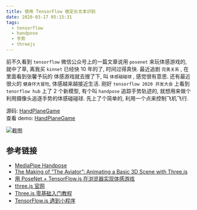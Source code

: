 ```yaml
---
title: 使用 TensorFlow 做定长文本识别
date: 2020-03-17 05:15:31
tags:
  - tensorflow
  - handpose
  - 手势
  - threejs
---
```


前不久看到 `tensorflow` 微信公众号上的一篇文章说用 `posenet` 来玩体感游戏的, 就中了草,
离我买 `kinnet` 已经快 10 年的了, 时间过得真快. 最近追剧 `完美关系` , 在里面看到张馨予玩的
体感游戏就去搜了下, 叫 `体感碰碰球` , 感觉很有意思. 还有最近很火的 `健身环大冒险`,
体感越来越接近生活. 刚好 `tensorflow 2020 开发大会` 上看到 `tenorflow hub` 上了 2 个新模型,
有个叫 `handpose` 追踪手势轨迹的, 就想用来做个利用摄像头追逐手势的体感碰碰球.
先上了个简单的, 利用一个点来控制飞机飞行.

源码: [HandPlaneGame](https://github.com/dust8/HandPlaneGame)  
查看 demo: [HandPlaneGame](https://dust8.github.io/HandPlaneGame/)

![截图](/blog/assert/2020-03-17.gif)

## 参考链接

- [MediaPipe Handpose](https://github.com/tensorflow/tfjs-models/tree/605fc8578b55b792a0acc6a94f242ac242387b33/handpose)
- [The Making of “The Aviator”: Animating a Basic 3D Scene with Three.js](https://tympanus.net/codrops/2016/04/26/the-aviator-animating-basic-3d-scene-threejs/)
- [用 PoseNet + TensorFlow.js 在浏览器实现体感游戏](https://mp.weixin.qq.com/s?__biz=MzU1OTMyNDcxMQ==&mid=2247487624&idx=1&sn=c8fc996120c08d55a46934bc904acd8b)
- [three.js 官网](https://threejs.org/)
- [Three.js 零基础入门教程](http://www.webgl3d.cn/Three.js/)
- [TensorFlow.js 遇到小程序](https://ke.qq.com/course/428263)
